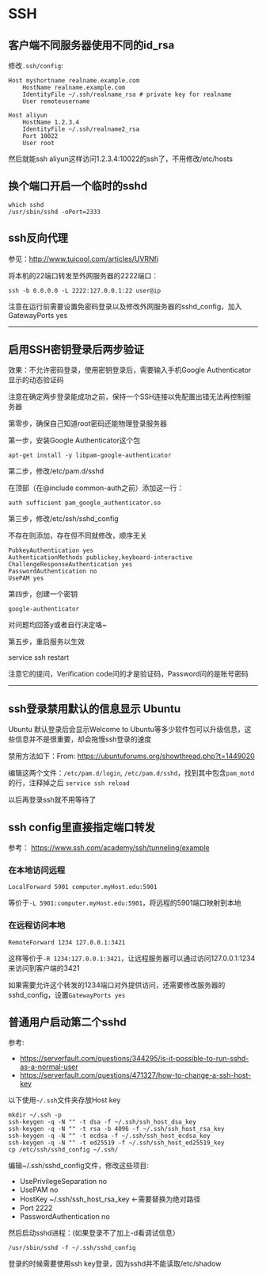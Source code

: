 

# SSH

## 客户端不同服务器使用不同的id_rsa

修改`.ssh/config`:

```
Host myshortname realname.example.com
    HostName realname.example.com
    IdentityFile ~/.ssh/realname_rsa # private key for realname
    User remoteusername

Host aliyun
    HostName 1.2.3.4
    IdentityFile ~/.ssh/realname2_rsa
    Port 10022
    User root
```

然后就能ssh aliyun这样访问1.2.3.4:10022的ssh了，不用修改/etc/hosts

## 换个端口开启一个临时的sshd

```
which sshd
/usr/sbin/sshd -oPort=2333
```

## ssh反向代理

参见：http://www.tuicool.com/articles/UVRNfi

将本机的22端口转发至外网服务器的2222端口：

```
ssh -b 0.0.0.0 -L 2222:127.0.0.1:22 user@ip
```

注意在运行前需要设置免密码登录以及修改外网服务器的sshd_config，加入GatewayPorts  yes

----

## 启用SSH密钥登录后两步验证

效果：不允许密码登录，使用密钥登录后，需要输入手机Google Authenticator显示的动态验证码

注意在确定两步登录能成功之前，保持一个SSH连接以免配置出错无法再控制服务器

第零步，确保自己知道root密码还能物理登录服务器

第一步，安装Google Authenticator这个包

```
apt-get install -y libpam-google-authenticator
```

第二步，修改/etc/pam.d/sshd

在顶部（在@include common-auth之前）添加这一行：

```
auth sufficient pam_google_authenticator.so
```

第三步，修改/etc/ssh/sshd_config

不存在则添加，存在但不同就修改，顺序无关

```
PubkeyAuthentication yes
AuthenticationMethods publickey,keyboard-interactive
ChallengeResponseAuthentication yes
PasswordAuthentication no
UsePAM yes
```

第四步，创建一个密钥

```
google-authenticator
```

对问题均回答y或者自行决定咯~

第五步，重启服务以生效

service ssh restart


注意它的提问，Verification code问的才是验证码，Password问的是账号密码

----

## ssh登录禁用默认的信息显示 Ubuntu

Ubuntu 默认登录后会显示Welcome to Ubuntu等多少软件包可以升级信息，这些信息并不是很重要，却会拖慢ssh登录的速度

禁用方法如下：From: https://ubuntuforums.org/showthread.php?t=1449020

编辑这两个文件：`/etc/pam.d/login`, `/etc/pam.d/sshd`，找到其中包含`pam_motd`的行，注释掉之后 `service ssh reload`

以后再登录ssh就不用等待了

## ssh config里直接指定端口转发

参考： https://www.ssh.com/academy/ssh/tunneling/example

### 在本地访问远程

```
LocalForward 5901 computer.myHost.edu:5901
```

等价于`-L 5901:computer.myHost.edu:5901`，将远程的5901端口映射到本地

### 在远程访问本地

```
RemoteForward 1234 127.0.0.1:3421
```

这样等价于`-R 1234:127.0.0.1:3421`，让远程服务器可以通过访问127.0.0.1:1234来访问到客户端的3421

如果需要允许这个转发的1234端口对外提供访问，还需要修改服务器的sshd_config，设置`GatewayPorts yes`


## 普通用户启动第二个sshd

参考:
- https://serverfault.com/questions/344295/is-it-possible-to-run-sshd-as-a-normal-user
- https://serverfault.com/questions/471327/how-to-change-a-ssh-host-key

以下使用`~/.ssh`文件夹存放Host key

```
mkdir ~/.ssh -p
ssh-keygen -q -N "" -t dsa -f ~/.ssh/ssh_host_dsa_key
ssh-keygen -q -N "" -t rsa -b 4096 -f ~/.ssh/ssh_host_rsa_key
ssh-keygen -q -N "" -t ecdsa -f ~/.ssh/ssh_host_ecdsa_key
ssh-keygen -q -N "" -t ed25519 -f ~/.ssh/ssh_host_ed25519_key
cp /etc/ssh/sshd_config ~/.ssh/
```

编辑~/.ssh/sshd_config文件，修改这些项目:

- UsePrivilegeSeparation no
- UsePAM no
- HostKey ~/.ssh/ssh_host_rsa_key <-需要替换为绝对路径
- Port 2222
- PasswordAuthentication no


然后启动sshd进程：(如果登录不了加上-d看调试信息）

```
/usr/sbin/sshd -f ~/.ssh/sshd_config
```

登录的时候需要使用ssh key登录，因为sshd并不能读取/etc/shadow
